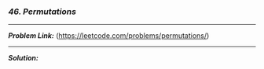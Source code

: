 ### ***46. Permutations***

<hr>

***Problem Link:*** (https://leetcode.com/problems/permutations/)

<hr>

***Solution:***
